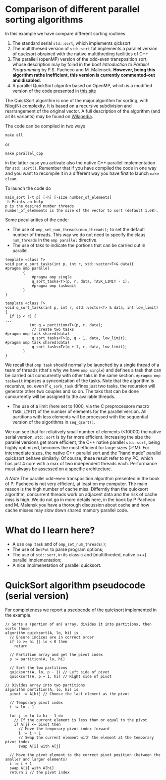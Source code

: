 # Comparison of different parallel sorting algorithms

In this example we have compare different sorting routines

1. The standard serial `std::sort`, which implements qicksort
2. The multithresed version of `std::sort` tat implements a parallel version of qucksort obrained with the native multithreding facilities of C++
3. The parallell (openMP) version of the  odd-even transposition sort, whose description may by foind in the boof *Introduction to Parallel Programming* by P.S. Pacheco and M. Malensek. **However, being this algorithm rathe inefficient, this version is currently commented-out and disabled**.
4. A parallel QuickSort algoritm based on OpenMP, which is a modified version of the code presented in [this site](https://github.com/Michael-Beukman/OpenMPQuicksort)

The QuickSort algorithm is one of the major algorithm for sorting, with Nlog(N) complexity. It is based on a recursive subdivision and rearrangement of the original vector. A full description of the algorithm (and all its variants) may be found on [Wikipedia](https://en.wikipedia.org/wiki/Quicksort).


The code can be compiled in two ways

	make all
or

	make parallel_cpp
	
in the latter case you activate also the native C++ parallel implementation for `std::sort()`. Remember that if you have compiled the code in one way and you want to recompile it in a different way you have first to launch `make clean`.

To launch the code do

	main_sort [-t p] [-h] [-size number_of_elements]
	-h Prints an help
	p is the desired number threads
	number_of_elemments is the size of the vector to sort (default 1.e8).
	
	
Some peculiarities of the code:

- The use of `omp_set_num_threads(num_threads);` to set the default number of threads. This way we do not need to specify the claus `num_threads` in the `omp parallel` directive.
- The use of taks to indicate the portions that can  be carried out in parallel.

```
template <class T>
void par_q_sort_tasks(int p, int r, std::vector<T>& data){
#pragma omp parallel
        {
            #pragma omp single
            q_sort_tasks<T>(p, r, data, TASK_LIMIT - 1);
            #pragma omp taskwait
        }
}

template <class T>
void q_sort_tasks(int p, int r, std::vector<T> & data, int low_limit) {
  if (p < r) {
...
           int q = partition<T>(p, r, data);
            // create two tasks
#pragma omp task shared(data)
            q_sort_tasks<T>(p, q - 1, data, low_limit);
#pragma omp task shared(data)
            q_sort_tasks<T>(q + 1, r, data, low_limit);
        }
}
```

We recall that `omp task` should normally be launched by a single thread of a team of threads (that's why we have `omp single`) and defines a task that can be carried out concurrently with other taks in the same section. `#pragma omp taskwait` imposes a synconization of the tasks. Note that the algorithm is recursive, so, even if `q_sork_task` difines just two tasks, the recursion will generate other two couples and so on. The taks that can be done cuncurrently will be assigned to the available threads.

- The use of a limit (here set to 1000, via the C preprocessore macro `TASK_LIMIT`) of the number of elements for the parallel version. All partitions with less elements will be processed with the sequential version of the algorithms in `seq_qsort()`.

We can see that for rellatively small number of elements (<10000) the native serial version, `std::sort` is by far more efficient. Increasing the size the parallel versions get more efficient, the C++ native parallel `std::sort`, being highly optimized, becomes the most efficient for large sizes (>1M). 
For intermediate sizes, the native C++ parallel sort and the "hand made" parallel quicksort behave similarly.
Of course, these result refer to my PC, which has just 4 core with a max of two independent threads each. Performance must always be assessed on a specific architecture. 

*A Note*
The parallel odd-even transposition algorithm presented in the book of P. Pacheco is not very efficient, at least on my computer.
The main reason is the high number of cache miss. Differntly than the quicksort algorithm, concurrent threads work on adjacent data
and the risk of cache miss is high. We do not go in more details here, in the book by P Pacheco and M. Malensk you have a thorough discussion about cache and how cache misses may slow down shared mamory parallel code.


# What do I learn here?
- A use `omp task`  and of `omp_set_num_threads()`;
- The use of `GetPot` to parse program options;
- The use of `std::sort`, in its classic and (multithreded, native c++) parallel implementation;
- A nice implmenetation of parallel quicksort.

# QuickSort algorithm pseudocode (serial version)

For completeness we report a psedocode of the quicksort implemented in the example.

```
// Sorts a (portion of an) array, divides it into partitions, then sorts those
algorithm quicksort(A, lo, hi) is 
  // Ensure indices are in correct order
  if lo >= hi || lo < 0 then 
    return
    
  // Partition array and get the pivot index
  p := partition(A, lo, hi) 
      
  // Sort the two partitions
  quicksort(A, lo, p - 1) // Left side of pivot
  quicksort(A, p + 1, hi) // Right side of pivot

// Divides array into two partitions
algorithm partition(A, lo, hi) is 
  pivot := A[hi] // Choose the last element as the pivot

  // Temporary pivot index
  i := lo - 1

  for j := lo to hi - 1 do 
    // If the current element is less than or equal to the pivot
    if A[j] <= pivot then 
      // Move the temporary pivot index forward
      i := i + 1
      // Swap the current element with the element at the temporary pivot index
      swap A[i] with A[j]

  // Move the pivot element to the correct pivot position (between the smaller and larger elements)
  i := i + 1
  swap A[i] with A[hi]
  return i // the pivot index
```
	
